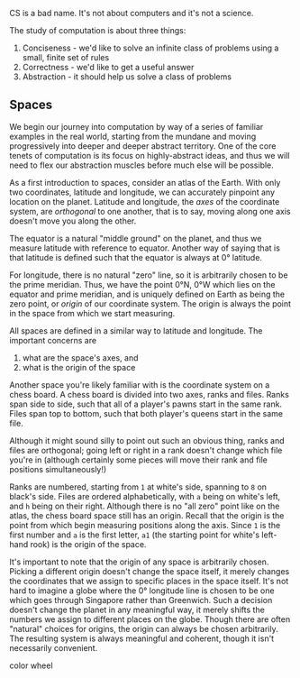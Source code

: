 CS is a bad name. It's not about computers and it's not a science.

The study of computation is about three things:

1. Conciseness - we'd like to solve an infinite class of problems using a small,
   finite set of rules
2. Correctness - we'd like to get a useful answer
3. Abstraction - it should help us solve a class of problems


## Spaces

We begin our journey into computation by way of a series of familiar examples in
the real world, starting from the mundane and moving progressively into deeper
and deeper abstract territory. One of the core tenets of computation is its
focus on highly-abstract ideas, and thus we will need to flex our abstraction
muscles before much else will be possible.

<!-- TODO(sandy): TEMPERATURES are a great simpler example -->


As a first introduction to spaces, consider an atlas of the Earth. With only two
coordinates, latitude and longitude, we can accurately pinpoint any location on
the planet. Latitude and longitude, the *axes* of the coordinate system, are
*orthogonal* to one another, that is to say, moving along one axis doesn't move
you along the other.

The equator is a natural "middle ground" on the planet, and thus we
measure latitude with reference to equator. Another way of saying that is that
latitude is defined such that the equator is always at 0&deg; latitude.

For longitude, there is no natural "zero" line, so it is arbitrarily chosen to
be the prime meridian. Thus, we have the point 0&deg;N, 0&deg;W which lies on
the equator and prime meridian, and is uniquely defined on Earth as being the
zero point, or *origin* of our coordinate system. The origin is always the point
in the space from which we start measuring.

All spaces are defined in a similar way to latitude and longitude. The important
concerns are

1. what are the space's axes, and
2. what is the origin of the space

Another space you're likely familiar with is the coordinate system on a chess
board. A chess board is divided into two axes, ranks and files. Ranks span side
to side, such that all of a player's pawns start in the same rank. Files span
top to bottom, such that both player's queens start in the same file.

Although it might sound silly to point out such an obvious thing, ranks and
files are orthogonal; going left or right in a rank doesn't change which file
you're in (although certainly some pieces will move their rank and file
positions simultaneously!)

Ranks are numbered, starting from `1` at white's side, spanning to `8` on
black's side. Files are ordered alphabetically, with `a` being on white's left,
and `h` being on their right. Although there is no "all zero" point like on the
atlas, the chess board space still has an origin. Recall that the origin is the
point from which begin measuring positions along the axis. Since `1` is the
first number and `a` is the first letter, `a1` (the starting point for white's
left-hand rook) is the origin of the space.

It's important to note that the origin of any space is arbitrarily chosen.
Picking a different origin doesn't change the space itself, it merely changes
the coordinates that we assign to specific places in the space itself. It's not
hard to imagine a globe where the 0&deg; longitude line is chosen to be one
which goes through Singapore rather than Greenwich. Such a decision doesn't
change the planet in any meaningful way, it merely shifts the numbers we assign
to different places on the globe. Though there are often "natural" choices for
origins, the origin can always be chosen arbitrarily. The resulting system is
always meaningful and coherent, though it isn't necessarily convenient.





color wheel


